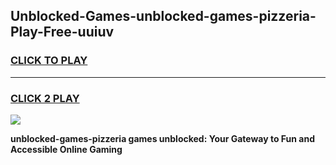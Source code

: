 
## Unblocked-Games-unblocked-games-pizzeria-Play-Free-uuiuv
<h3>
<a href="https://premium76.site?title=unblocked-games-pizzeria&ref=10A">CLICK TO PLAY</a></h3>
<hr>

<h3>
<a href="https://premium76.site?title=unblocked-games-pizzeria&ref=10A">CLICK 2 PLAY</a>
  
</h3>

<a href="https://premium76.site?title=unblocked-games-pizzeria&ref=10A"><img src="https://clearcache.store/games.png"></a>


**unblocked-games-pizzeria games unblocked: Your Gateway to Fun and Accessible Online Gaming**
